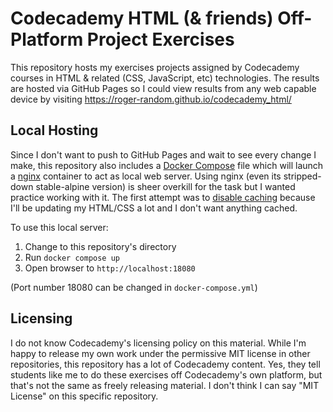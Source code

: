 # Codecademy HTML (& friends) Off-Platform Project Exercises
This repository hosts my exercises projects assigned by Codecademy courses
in HTML & related (CSS, JavaScript, etc) technologies. The results are
hosted via GitHub Pages so I could view results from any web capable device
by visiting https://roger-random.github.io/codecademy_html/

## Local Hosting
Since I don't want to push to GitHub Pages and wait to see every change I
make, this repository also includes a
[Docker Compose](https://docs.docker.com/compose/)
file which will launch a
[nginx](https://hub.docker.com/_/nginx) container to act as local web server.
Using nginx (even its stripped-down stable-alpine version) is sheer overkill
for the task but I wanted practice working with it. The first attempt was to
[disable caching](https://docs.nginx.com/nginx/admin-guide/content-cache/content-caching/#limiting-or-disabling-caching)
because I'll be updating my HTML/CSS a lot and I don't want anything cached.

To use this local server:
1. Change to this repository's directory
2. Run `docker compose up`
3. Open browser to `http://localhost:18080`

(Port number 18080 can be changed in `docker-compose.yml`)

## Licensing
I do not know Codecademy's licensing policy on this material. While I'm happy
to release my own work under the permissive MIT license in other repositories,
this repository has a lot of Codecademy content. Yes, they tell students like
me to do these exercises off Codecademy's own platform, but that's not the
same as freely releasing material. I don't think I can say "MIT License" on
this specific repository.
